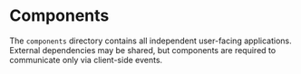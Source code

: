 # Components
The `components` directory contains all independent user-facing applications.  External dependencies may be shared, but components are required to communicate only via client-side events.